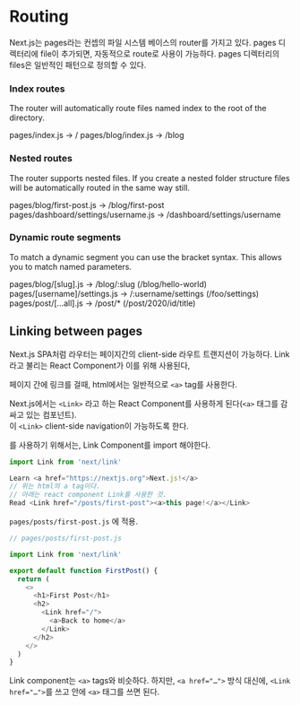 # Routing

Next.js는 pages라는 컨셉의 파일 시스템 베이스의 router를 가지고 있다. 
pages 디렉터리에 file이 추가되면, 자동적으로 route로 사용이 가능하다. 
pages 디렉터리의 files은 일반적인 패턴으로 정의할 수 있다. 

### Index routes
 
The router will automatically route files named index to the root of the directory.

pages/index.js → /
pages/blog/index.js → /blog

### Nested routes

The router supports nested files. If you create a nested folder structure files will be automatically routed in the same way still.

pages/blog/first-post.js → /blog/first-post
pages/dashboard/settings/username.js → /dashboard/settings/username

### Dynamic route segments

To match a dynamic segment you can use the bracket syntax. This allows you to match named parameters.

pages/blog/[slug].js → /blog/:slug (/blog/hello-world)
pages/[username]/settings.js → /:username/settings (/foo/settings)
pages/post/[...all].js → /post/* (/post/2020/id/title)

## Linking between pages

Next.js SPA처럼 라우터는 페이지간의 client-side 라우트 트랜지션이 가능하다. 
Link라고 불리는 React Component가 이를 위해 사용된다, 

페이지 간에 링크를 걸때, html에서는 일반적으로 `<a>` tag를 사용한다. 

Next.js에서는 `<Link>` 라고 하는 React Component를 사용하게 된다(`<a>` 태그를 감싸고 있는 컴포넌트).  
이 `<Link>` client-side navigation이 가능하도록 한다. 

<Link>를 사용하기 위해서는, Link Component를 import 해야한다. 

```js
import Link from 'next/link'
```

```js
Learn <a href="https://nextjs.org">Next.js!</a>
// 위는 html의 a tag이다. 
// 아래는 react component Link를 사용한 것.
Read <Link href="/posts/first-post"><a>this page!</a></Link>
```

`pages/posts/first-post.js` 에 적용.

```js
// pages/posts/first-post.js

import Link from 'next/link'

export default function FirstPost() {
  return (
    <>
      <h1>First Post</h1>
      <h2>
        <Link href="/">
          <a>Back to home</a>
        </Link>
      </h2>
    </>
  )
}
```

Link component는 `<a>` tags와 비슷하다. 하지만, `<a href="…">` 방식 대신에,  `<Link href="…">`를 쓰고 안에  `<a>` 태그를 쓰면 된다.

